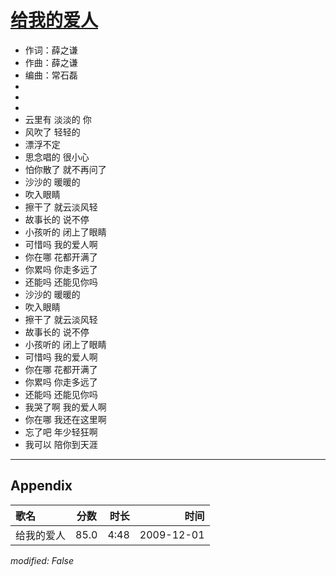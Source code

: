 # [给我的爱人](https://music.163.com/song?id=169178)

* 作词：薛之谦
* 作曲：薛之谦
* 编曲：常石磊
* 
* 
* 
* 云里有 淡淡的 你
* 风吹了 轻轻的
* 漂浮不定
* 思念唱的 很小心
* 怕你散了 就不再问了
* 沙沙的 暖暖的
* 吹入眼睛
* 擦干了 就云淡风轻
* 故事长的 说不停
* 小孩听的 闭上了眼睛
* 可惜吗 我的爱人啊
* 你在哪 花都开满了
* 你累吗 你走多远了
* 还能吗 还能见你吗
* 沙沙的 暖暖的
* 吹入眼睛
* 擦干了 就云淡风轻
* 故事长的 说不停
* 小孩听的 闭上了眼睛
* 可惜吗 我的爱人啊
* 你在哪 花都开满了
* 你累吗 你走多远了
* 还能吗 还能见你吗
* 我哭了啊 我的爱人啊
* 你在哪 我还在这里啊
* 忘了吧 年少轻狂啊
* 我可以 陪你到天涯


---

## Appendix

|歌名|分数|时长|时间|
|:---|:---:|---:|---:|
|给我的爱人|85.0|4:48|2009-12-01

*modified: False*